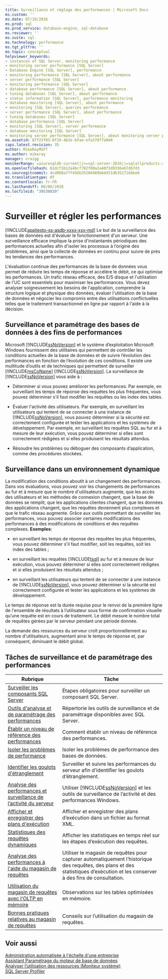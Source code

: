 ```yaml
---
title: Surveillance et réglage des performances | Microsoft Docs
ms.custom: ''
ms.date: 07/18/2016
ms.prod: sql
ms.prod_service: database-engine, sql-database
ms.reviewer: ''
ms.suite: sql
ms.technology: performance
ms.tgt_pltfrm: ''
ms.topic: conceptual
helpviewer_keywords:
- instances of SQL Server, monitoring performance
- monitoring server performance [SQL Server]
- Database Engine [SQL Server], performance
- monitoring performance [SQL Server], about performance
- server performance [SQL Server]
- monitoring performance [SQL Server]
- database performance [SQL Server], about performance
- tuning databases [SQL Server], about performance
- status information [SQL Server], performance monitoring
- database monitoring [SQL Server], about performance
- monitoring [SQL Server], queries performance
- server performance [SQL Server], about performance
- tuning databases [SQL Server]
- database performance [SQL Server]
- monitoring [SQL Server], server performance
- database monitoring [SQL Server]
- monitoring server performance [SQL Server], about monitoring server performance
ms.assetid: 87f23f03-0f19-4b2e-bfae-efa378f7a0d4
caps.latest.revision: 35
author: MikeRayMSFT
ms.author: mikeray
manager: craigg
monikerRange: =azuresqldb-current||>=sql-server-2016||=sqlallproducts-allversions||>=sql-server-linux-2017
ms.openlocfilehash: 61dcf1b12a4bcf782f00a2a40f3d9336e67db7d3
ms.sourcegitcommit: 4cd008a77f456b35204989bbdd31db352716bbe6
ms.translationtype: HT
ms.contentlocale: fr-FR
ms.lasthandoff: 08/06/2018
ms.locfileid: "39538839"
---
```

# <a name="monitor-and-tune-for-performance"></a>Surveiller et régler les performances
[!INCLUDE[appliesto-ss-asdb-xxxx-xxx-md](../../includes/appliesto-ss-asdb-xxxx-xxx-md.md)]
  Le but de la surveillance des bases de données est d'évaluer le fonctionnement d'un serveur. Une surveillance efficace implique la prise d'instantanés périodiques des performances actuelles afin d'isoler les processus à l’origine des problèmes, ainsi que la collecte de données en continu pour suivre de près les tendances des performances.  
  
 L'évaluation continue des performances de la base de données vous permet de réduire les temps de réponse et accélère le débit, ce qui optimise les performances. Un trafic réseau efficace, des E/S disque et l'utilisation de l'UC sont essentiels pour maximiser les performances. Vous devez analyser soigneusement les besoins de l'application, comprendre la structure logique et physique des données, évaluer l'utilisation de la base de données et négocier les compromis entre des utilisations conflictuelles telles que le traitement transactionnel en ligne par rapport à l'aide à la décision.  
  
## <a name="monitoring-and-tuning-databases-for-performance"></a>Surveillance et paramétrage des bases de données à des fins de performances  
 Microsoft [!INCLUDE[ssNoVersion](../../includes/ssnoversion-md.md)] et le système d’exploitation Microsoft Windows fournissent des utilitaires qui permettent de contrôler les conditions actuelles de la base de données et de suivre l’évolution des performances en fonction de l’évolution de ces conditions. Il existe une multitude d’outils et de techniques qui permettent de surveiller [!INCLUDE[msCoName](../../includes/msconame-md.md)] [!INCLUDE[ssNoVersion](../../includes/ssnoversion-md.md)]. La surveillance de [!INCLUDE[ssNoVersion](../../includes/ssnoversion-md.md)] vous aide à :  
  
-   Déterminer si vous pouvez améliorer les performances. Par exemple, en surveillant les temps de réponse des requêtes les plus fréquentes, vous pouvez déterminer s'il faut modifier les requêtes ou les index des tables.  
  
-   Évaluer l'activité des utilisateurs. Par exemple, en surveillant les utilisateurs qui tentent de se connecter à une instance de [!INCLUDE[ssNoVersion](../../includes/ssnoversion-md.md)], vous pouvez déterminer si la sécurité est correctement configurée et tester les applications et les systèmes de développement. Par exemple, en surveillant les requêtes SQL au fur et à mesure de leur exécution, vous pouvez déterminer si elles sont correctement rédigées et si elles produisent les résultats attendus.  
  
-   Résoudre les problèmes ou déboguer des composants d’application, comme des procédures stockées.  
  
## <a name="monitoring-in-a-dynamic-environment"></a>Surveillance dans un environnement dynamique  
La modification des conditions aboutit à un changement des performances. Dans vos évaluations, vous pouvez voir les changements de performances au fur et à mesure que le nombre d'utilisateurs augmente, que les accès des utilisateurs et les méthodes de connexion changent, que la base de données se remplit, que les applications clientes changent, que les données des applications changent, que les requêtes deviennent plus complexes et que le trafic réseau augmente. Grâce aux outils permettant de surveiller les performances, vous pouvez associer certaines modifications des performances à des modifications de conditions et des requêtes complexes. **Exemples**:  
  
-   en surveillant les temps de réponse des requêtes les plus fréquentes, vous pouvez déterminer s'il faut modifier, soit les requêtes, soit les index des tables ;  
  
-   en surveillant les requêtes [!INCLUDE[tsql](../../includes/tsql-md.md)] au fur et à mesure de leur exécution, vous pouvez déterminer si elles sont correctement rédigées et si elles produisent les résultats attendus ;  
  
-   en surveillant les utilisateurs qui tentent de se connecter à une instance de [!INCLUDE[ssNoVersion](../../includes/ssnoversion-md.md)], vous pouvez déterminer si la sécurité est correctement configurée et tester les applications et les systèmes de développement.  
  
 Le temps de réponse est la durée requise pour le renvoi de la première ligne de l'ensemble de résultats à l’utilisateur sous forme de confirmation visuelle qu’une requête est en cours de traitement. Le débit mesure le nombre total de requêtes gérées par le serveur pendant une période donnée.  
  
 La demande des ressources du serveur croît proportionnellement au nombre d'utilisateurs, augmentant ainsi le temps de réponse et, par conséquent, diminuant le débit global.  
  
## <a name="monitoring-and-performance-tuning-tasks"></a>Tâches de surveillance et de paramétrage des performances  
  
|Rubrique| Tâche|  
|-----------|----------------------|  
|[Surveiller les composants SQL Server](../../relational-databases/performance/monitor-sql-server-components.md)|Étapes obligatoires pour surveiller un composant SQL Server.|  
|[Outils d'analyse et de paramétrage des performances](../../relational-databases/performance/performance-monitoring-and-tuning-tools.md)|Répertorie les outils de surveillance et de paramétrage disponibles avec SQL Server.|  
|[Établir un niveau de référence des performances](../../relational-databases/performance/establish-a-performance-baseline.md)|Comment établir un niveau de référence des performances.|  
|[Isoler les problèmes de performance](../../relational-databases/performance/isolate-performance-problems.md)|Isoler les problèmes de performance des bases de données.|  
|[Identifier les goulots d'étranglement](../../relational-databases/performance/identify-bottlenecks.md)|Surveiller et suivre les performances du serveur afin d’identifier les goulots d’étranglement.|  
|[Analyse des performances et surveillance de l’activité du serveur](../../relational-databases/performance/server-performance-and-activity-monitoring.md)|Utiliser [!INCLUDE[ssNoVersion](../../includes/ssnoversion-md.md)] et les outils de surveillance de l’activité et des performances Windows.|  
|[Afficher et enregistrer des plans d'exécution](../../relational-databases/performance/display-and-save-execution-plans.md)|Afficher et enregistrer des plans d’exécution dans un fichier au format XML.|  
|[Statistiques des requêtes dynamiques](../../relational-databases/performance/live-query-statistics.md)|Afficher les statistiques en temps réel sur les étapes d’exécution des requêtes.|  
|[Analyse des performances à l'aide du magasin de requêtes](../../relational-databases/performance/monitoring-performance-by-using-the-query-store.md)|Utiliser le magasin de requêtes pour capturer automatiquement l’historique des requêtes, des plans et des statistiques d’exécution et les conserver à des fins de consultation.|  
|[Utilisation du magasin de requêtes avec l'OLTP en mémoire](../../relational-databases/performance/using-the-query-store-with-in-memory-oltp.md)|Observations sur les tables optimisées en mémoire.|  
|[Bonnes pratiques relatives au magasin de requêtes](../../relational-databases/performance/best-practice-with-the-query-store.md)|Conseils sur l’utilisation du magasin de requêtes.|  
  
## <a name="see-also"></a>Voir aussi  
 [Administration automatisée à l'échelle d'une entreprise](http://msdn.microsoft.com/library/44d8365b-42bd-4955-b5b2-74a8a9f4a75f)   
 [Assistant Paramétrage du moteur de base de données](../../relational-databases/performance/database-engine-tuning-advisor.md)   
 [Analyser l’utilisation des ressources &#40;Moniteur système&#41;](../../relational-databases/performance-monitor/monitor-resource-usage-system-monitor.md)   
 [SQL Server Profiler](../../tools/sql-server-profiler/sql-server-profiler.md)  
  
  
